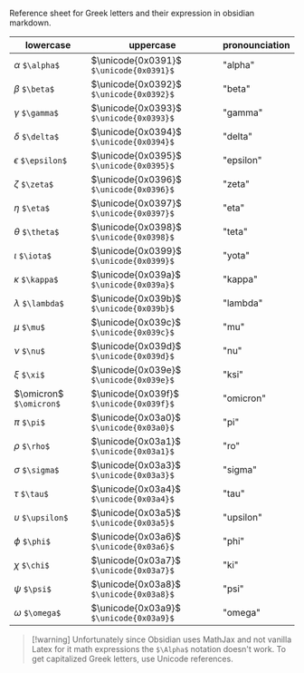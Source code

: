 
Reference sheet for Greek letters and their expression in obsidian markdown.

lowercase | uppercase | pronounciation
-- | -- | --
 |$\alpha$ ```$\alpha$```|$\unicode{0x0391}$ ```$\unicode{0x0391}$```|"alpha"|
 |$\beta$ ```$\beta$```|$\unicode{0x0392}$ ```$\unicode{0x0392}$```|"beta"|
 |$\gamma$ ```$\gamma$```|$\unicode{0x0393}$ ```$\unicode{0x0393}$```|"gamma"|
 |$\delta$ ```$\delta$```|$\unicode{0x0394}$ ```$\unicode{0x0394}$```|"delta"|
 |$\epsilon$ ```$\epsilon$```|$\unicode{0x0395}$ ```$\unicode{0x0395}$```|"epsilon"|
 |$\zeta$ ```$\zeta$```|$\unicode{0x0396}$ ```$\unicode{0x0396}$```|"zeta"|
 |$\eta$ ```$\eta$```|$\unicode{0x0397}$ ```$\unicode{0x0397}$```|"eta"|
 |$\theta$ ```$\theta$```|$\unicode{0x0398}$ ```$\unicode{0x0398}$```|"teta"|
 |$\iota$ ```$\iota$```|$\unicode{0x0399}$ ```$\unicode{0x0399}$```|"yota"|
 |$\kappa$ ```$\kappa$```|$\unicode{0x039a}$ ```$\unicode{0x039a}$```|"kappa"|
 |$\lambda$ ```$\lambda$```|$\unicode{0x039b}$ ```$\unicode{0x039b}$```|"lambda"|
 |$\mu$ ```$\mu$```|$\unicode{0x039c}$ ```$\unicode{0x039c}$```|"mu"|
 |$\nu$ ```$\nu$```|$\unicode{0x039d}$ ```$\unicode{0x039d}$```|"nu"|
 |$\xi$ ```$\xi$```|$\unicode{0x039e}$ ```$\unicode{0x039e}$```|"ksi"|
 |$\omicron$ ```$\omicron$```|$\unicode{0x039f}$ ```$\unicode{0x039f}$```|"omicron"|
 |$\pi$ ```$\pi$```|$\unicode{0x03a0}$ ```$\unicode{0x03a0}$```|"pi"|
 |$\rho$ ```$\rho$```|$\unicode{0x03a1}$ ```$\unicode{0x03a1}$```|"ro"|
 |$\sigma$ ```$\sigma$```|$\unicode{0x03a3}$ ```$\unicode{0x03a3}$```|"sigma"|
 |$\tau$ ```$\tau$```|$\unicode{0x03a4}$ ```$\unicode{0x03a4}$```|"tau"|
 |$\upsilon$ ```$\upsilon$```|$\unicode{0x03a5}$ ```$\unicode{0x03a5}$```|"upsilon"|
 |$\phi$ ```$\phi$```|$\unicode{0x03a6}$ ```$\unicode{0x03a6}$```|"phi"|
 |$\chi$ ```$\chi$```|$\unicode{0x03a7}$ ```$\unicode{0x03a7}$```|"ki"|
 |$\psi$ ```$\psi$```|$\unicode{0x03a8}$ ```$\unicode{0x03a8}$```|"psi"|
 |$\omega$ ```$\omega$```|$\unicode{0x03a9}$ ```$\unicode{0x03a9}$```|"omega"|

> [!warning] Unfortunately since Obsidian uses MathJax and not vanilla Latex for it math expressions the ```$\Alpha$``` notation doesn't work. To get capitalized Greek letters, use Unicode references.